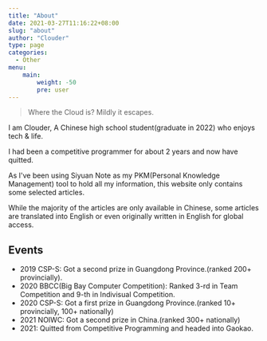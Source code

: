 ```yaml
---
title: "About"
date: 2021-03-27T11:16:22+08:00
slug: "about"
author: "Clouder"
type: page
categories:
  - Other
menu:
    main:
        weight: -50
        pre: user
---
```


> Where the Cloud is? Mildly it escapes.

I am Clouder, A Chinese high school student(graduate in 2022) who enjoys tech & life.

I had been a competitive programmer for about 2 years and now have quitted.

As I've been using Siyuan Note as my PKM(Personal Knowledge Management) tool to hold all my information, this website only contains some selected articles.

While the majority of the articles are only available in Chinese, some articles are translated into English or even originally written in English for global access.

## Events

- 2019 CSP-S: Got a second prize in Guangdong Province.(ranked 200+ provincially).
- 2020 BBCC(Big Bay Computer Competition): Ranked 3-rd in Team Competition and 9-th in Indivisual Competition.
- 2020 CSP-S: Got a first prize in Guangdong Province.(ranked 10+ provincially, 100+ nationally)
- 2021 NOIWC: Got a second prize in China.(ranked 300+ nationally)
- 2021: Quitted from Competitive Programming and headed into Gaokao.
